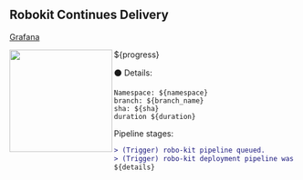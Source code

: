 ## Robokit Continues Delivery
[Grafana](${GRAPHANA_URL}/explore?orgId=1&left=%5B%22now%2Fy%22,%22now%22,%22loki%22,%7B%22expr%22:%22%7Bnamespace%3D%5C%22${namespace}%5C%22%7D%22%7D,%7B%22mode%22:%22Logs%22%7D,%7B%22ui%22:%5Btrue,true,true,%22none%22%5D%7D%5D)

<img align="left" width="180" src="https://tinyurl.com/rootojr">

${progress}

:black_circle: Details:

```
Namespace: ${namespace}
branch: ${branch_name}
sha: ${sha}
duration ${duration}
```

Pipeline stages:

```diff
> (Trigger) robo-kit pipeline queued.
> (Trigger) robo-kit deployment pipeline was triggered successfully  
${details}
```

